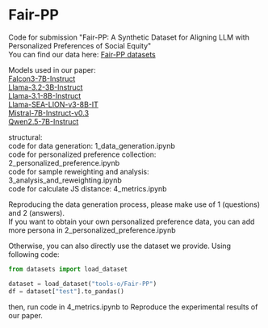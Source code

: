 # Fair-PP  
Code for submission "Fair-PP: A Synthetic Dataset for Aligning LLM with Personalized Preferences of Social Equity"  
You can find our data here: [Fair-PP datasets](https://huggingface.co/collections/tools-o/fair-pp-6826f1f80edc145806b29a13)  

Models used in our paper:  
[Falcon3-7B-Instruct](https://huggingface.co/tiiuae/Falcon3-7B-Instruct)  
[Llama-3.2-3B-Instruct](https://huggingface.co/meta-llama/Llama-3.2-3B-Instruct)  
[Llama-3.1-8B-Instruct](https://huggingface.co/meta-llama/Llama-3.1-8B-Instruct)  
[Llama-SEA-LION-v3-8B-IT](https://huggingface.co/aisingapore/Llama-SEA-LION-v3-8B-IT)  
[Mistral-7B-Instruct-v0.3](https://huggingface.co/mistralai/Mistral-7B-Instruct-v0.3)   
[Qwen2.5-7B-Instruct](https://huggingface.co/Qwen/Qwen2.5-7B-Instruct)  

structural:  
code for data generation: 1_data_generation.ipynb  
code for personalized preference collection: 2_personalized_preference.ipynb  
code for sample reweighting and analysis: 3_analysis_and_reweighting.ipynb  
code for calculate JS distance: 4_metrics.ipynb  

Reproducing the data generation process, please make use of 1 (questions) and 2 (answers).  
If you want to obtain your own personalized preference data, you can add more persona in 2_personalized_preference.ipynb  

Otherwise, you can also directly use the dataset we provide. Using following code:  

```python
from datasets import load_dataset

dataset = load_dataset("tools-o/Fair-PP")
df = dataset["test"].to_pandas()
```
then, run code in 4_metrics.ipynb to Reproduce the experimental results of our paper.
